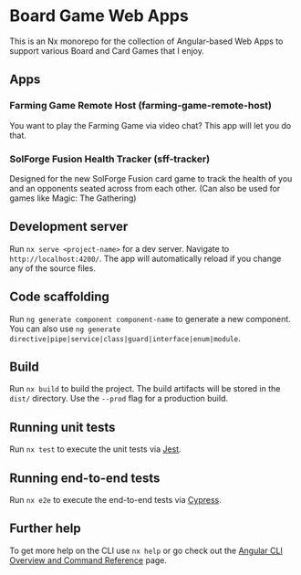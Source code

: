 # Board Game Web Apps

This is an Nx monorepo for the collection of Angular-based Web Apps to support various Board and Card Games that I enjoy.

## Apps
### Farming Game Remote Host (farming-game-remote-host)
You want to play the Farming Game via video chat? This app will let you do that.

### SolForge Fusion Health Tracker (sff-tracker)
Designed for the new SolForge Fusion card game to track the health of you and an opponents seated across from each other. (Can also be used for games like Magic: The Gathering)

## Development server

Run `nx serve <project-name>` for a dev server. Navigate to `http://localhost:4200/`. The app will automatically reload if you change any of the source files.

## Code scaffolding

Run `ng generate component component-name` to generate a new component. You can also use `ng generate directive|pipe|service|class|guard|interface|enum|module`.

## Build

Run `nx build` to build the project. The build artifacts will be stored in the `dist/` directory. Use the `--prod` flag for a production build.

## Running unit tests

Run `nx test` to execute the unit tests via [Jest](https://jestjs.io/).

## Running end-to-end tests

Run `nx e2e` to execute the end-to-end tests via [Cypress](http://www.cypress.io/).

## Further help

To get more help on the CLI use `nx help` or go check out the [Angular CLI Overview and Command Reference](https://angular.io/cli) page.
